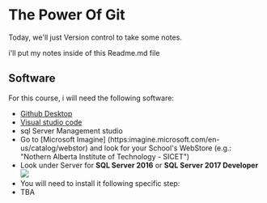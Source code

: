 # The Power Of Git


Today, we'll just Version control to take some notes.

i'll put my notes inside of this Readme.md file

## Software

For this course, i will need the following software:

- [Github Desktop](https://desktop.github.com)
- [Visual studio code](https://code.visualstudio.com)
- sql Server Management studio
 - Go to [Microsoft Imagine]
 (https:imagine.microsoft.com/en-us/catalog/webstor) and look for your School's WebStore (e.g.: "Nothern Alberta Institute of Technology - SICET")
 - Look under Server for **SQL Server 2016** or **SQL Server 2017 Developer**![](Imagine.SQLServer2016.png)
 - You will need to install it following specific step:
  - TBA